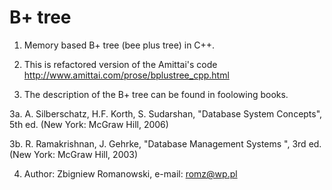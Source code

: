 # B+ tree

1. Memory based B+ tree (bee plus tree) in C++.

2. This is refactored version of the Amittai's code 
http://www.amittai.com/prose/bplustree_cpp.html

3. The description of the B+ tree can be found in foolowing books.

3a. A. Silberschatz, H.F. Korth, S. Sudarshan, "Database System Concepts", 5th ed. (New York: McGraw Hill, 2006)

3b. R. Ramakrishnan, J. Gehrke, "Database Management Systems ", 3rd ed. (New York: McGraw Hill, 2003)

4. Author: Zbigniew Romanowski,
e-mail: romz@wp.pl


